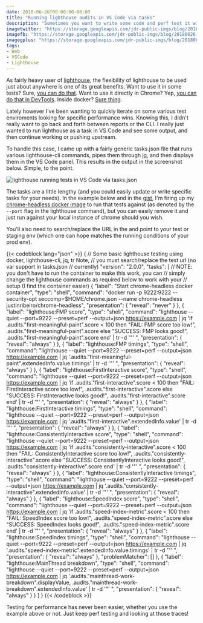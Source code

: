 ```yaml
---
date: 2018-06-26T08:00:00-08:00
title: "Running lighthouse audits in VS Code via tasks"
description: "Sometimes you want to write some code and perf test it without leaving your code editor."
imagetwitter: "https://storage.googleapis.com/jdr-public-imgs/blog/20180626-vscode-lighthouse-twitter-1024x535.jpg"
imagefb: "https://storage.googleapis.com/jdr-public-imgs/blog/20180626-vscode-lighthouse-fb-1200x630.jpg"
imagegplus: "https://storage.googleapis.com/jdr-public-imgs/blog/20180626-vscode-lighthouse-gplus-800x360.jpg"
tags:
- Web
- VSCode
- Lighthouse
---
```


As fairly heavy user of
[lighthouse](https://github.com/GoogleChrome/lighthouse), the flexibility of
lighthouse to be used just about anywhere is one of its great benefits. Want to
use it in some tests? Sure, [you can do that](https://github.com/justinribeiro/lighthouse-mocha-example). Want to use it directly in Chrome?
Yep, [you can do that in DevTools](https://developers.google.com/web/tools/lighthouse/#devtools). Inside docker? [Sure thing](https://hub.docker.com/r/justinribeiro/lighthouse/).

Lately however I've been wanting to quickly iterate on some various test
enviroments looking for specific performance wins. Knowing this, I didn't really
want to go back and forth between reports or the CLI. I really just wanted to
run lighthouse as a task in VS Code and see some output, and then continue
working or pushing upstream.

To handle this case, I came up with a fairly generic tasks.json file that runs
various lighthouse-cli commands, pipes them through [jq](https://stedolan.github.io/jq/), and then displays them
in the VS Code panel. This results in the output in the screenshot below.
Simple, to the point.

<img src="https://storage.googleapis.com/jdr-public-imgs/blog/20180626-vscode-lighthouse-gplus-800x360.jpg" alt="lighthouse running tests in VS Code via tasks.json">

The tasks are a little lengthy (and you could easily update or write specific
tasks for your needs). In the example below and in the [gist](https://gist.github.com/justinribeiro/226bd85982e1a11f8a441f5de831fff1), I'm firing up my
[chrome-headless docker
image](https://hub.docker.com/r/justinribeiro/chrome-headless/) to run that
tests against (as denoted by the `--port` flag in the lighthouse command), but
you can easily remove it and just run against your local instance of chrome
should you wish.

You'll also need to search/replace the URL in the and point to your test or
staging env (which one can hope matches the running conditions of your prod
env).

{{< codeblock lang="json" >}}
{
  // Some basic lighthouse testing using docker, lighthouse-cli, jq, tr Note,
  // you must search/replace the test url (no var support in tasks.json
  // currently)
  "version": "2.0.0",
  "tasks": [
    // NOTE: you don't have to run the container to make this work, you can
    // simply change the lighthouse commands as required below to work with your
    // setup (I find the container easier)
    {
      "label": "Start chrome-headless docker container",
      "type": "shell",
      "command": "docker run -p 9222:9222 --security-opt seccomp=$HOME/chrome.json --name chrome-headless justinribeiro/chrome-headless",
      "presentation": {
        "reveal": "never"
      }
    },
    {
      "label": "lighthouse:FMP score",
      "type": "shell",
      "command": "lighthouse --quiet --port=9222 --preset=perf --output=json  https://example.com | jq 'if .audits.\"first-meaningful-paint\".score < 100 then \"FAIL: FMP score too low!\", .audits.\"first-meaningful-paint\".score else \"SUCCESS: FMP looks good!\", .audits.\"first-meaningful-paint\".score end' | tr -d '\"' ",
      "presentation": {
        "reveal": "always"
      }
    },
    {
      "label": "lighthouse:FMP timings",
      "type": "shell",
      "command": "lighthouse --quiet --port=9222 --preset=perf --output=json  https://example.com | jq '.audits.\"first-meaningful-paint\".extendedInfo.value.timings' | tr -d '\"' ",
      "presentation": {
        "reveal": "always"
      }
    },
    {
      "label": "lighthouse:FirstInteractive score",
      "type": "shell",
      "command": "lighthouse --quiet --port=9222 --preset=perf --output=json  https://example.com | jq 'if .audits.\"first-interactive\".score < 100 then \"FAIL: FirstInteractive score too low!\", .audits.\"first-interactive\".score else \"SUCCESS: FirstInteractive looks good!\", .audits.\"first-interactive\".score end' | tr -d '\"' ",
      "presentation": {
        "reveal": "always"
      }
    },
    {
      "label": "lighthouse:FirstInteractive timings",
      "type": "shell",
      "command": "lighthouse --quiet --port=9222 --preset=perf --output=json  https://example.com | jq '.audits.\"first-interactive\".extendedInfo.value' | tr -d '\"' ",
      "presentation": {
        "reveal": "always"
      }
    },
    {
      "label": "lighthouse:ConsistentlyInteractive score",
      "type": "shell",
      "command": "lighthouse --quiet --port=9222 --preset=perf --output=json  https://example.com | jq 'if .audits.\"consistently-interactive\".score < 100 then \"FAIL: ConsistentlyInteractive score too low!\", .audits.\"consistently-interactive\".score else \"SUCCESS: ConsistentlyInteractive looks good!\", .audits.\"consistently-interactive\".score end' | tr -d '\"' ",
      "presentation": {
        "reveal": "always"
      }
    },
    {
      "label": "lighthouse:ConsistentlyInteractive timings",
      "type": "shell",
      "command": "lighthouse --quiet --port=9222 --preset=perf --output=json  https://example.com | jq '.audits.\"consistently-interactive\".extendedInfo.value' | tr -d '\"' ",
      "presentation": {
        "reveal": "always"
      }
    },
    {
      "label": "lighthouse:SpeedIndex score",
      "type": "shell",
      "command": "lighthouse --quiet --port=9222 --preset=perf --output=json  https://example.com | jq 'if .audits.\"speed-index-metric\".score < 100 then \"FAIL: SpeedIndex score too low!\", .audits.\"speed-index-metric\".score else \"SUCCESS: SpeedIndex looks good!\", .audits.\"speed-index-metric\".score end' | tr -d '\"' ",
      "presentation": {
        "reveal": "always"
      }
    },
    {
      "label": "lighthouse:SpeedIndex timings",
      "type": "shell",
      "command": "lighthouse --quiet --port=9222 --preset=perf --output=json  https://example.com | jq '.audits.\"speed-index-metric\".extendedInfo.value.timings' | tr -d '\"' ",
      "presentation": {
        "reveal": "always"
      },
      "problemMatcher": []
    },
    {
      "label": "lighthouse:MainThread breakdown",
      "type": "shell",
      "command": "lighthouse --quiet --port=9222 --preset=perf --output=json  https://example.com | jq '.audits.\"mainthread-work-breakdown\".displayValue, .audits.\"mainthread-work-breakdown\".extendedInfo.value' | tr -d '\"' ",
      "presentation": {
        "reveal": "always"
      }
    }
  ]
}
{{< /codeblock >}}

Testing for performance has never been easier, whether you use the example above
or not. Just keep perf testing and looking at those traces!